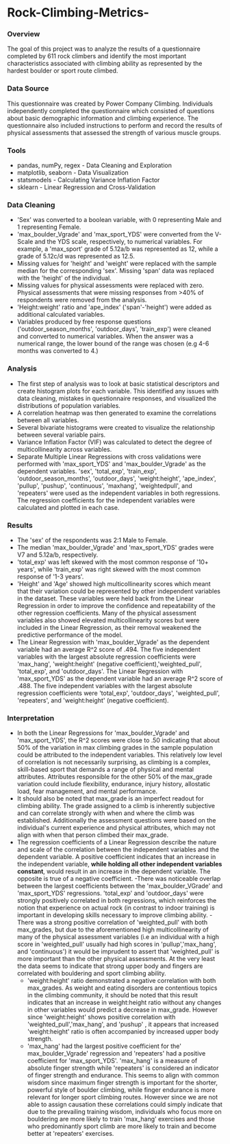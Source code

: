 # Rock-Climbing-Metrics-

### Overview
The goal of this project was to analyze the results of a questionnaire completed by 611 rock climbers and identify the most important characteristics associated with climbing ability as represented by the hardest boulder or sport route climbed.

### Data Source
This questionnaire was created by Power Company Climbing. Individuals independently completed the questionnaire which consisted of questions about basic demographic information and climbing experience. The questionnaire also included instructions to perform and record the results of physical assessments that assessed the strength of various muscle groups.

### Tools
- pandas, numPy, regex - Data Cleaning and Exploration
- matplotlib, seaborn - Data Visualization
- statsmodels - Calculating Variance Inflation Factor
- sklearn - Linear Regression and Cross-Validation

### Data Cleaning
- 'Sex' was converted to a boolean variable, with 0 representing Male and 1 representing Female.
- 'max_boulder_Vgrade' and 'max_sport_YDS' were converted from the V-Scale and the YDS scale, respectively, to numerical variables. For example, a 'max_sport' grade of 5.12a/b was represented as 12, while a grade of 5.12c/d was represented as 12.5.
- Missing values for 'height' and 'weight' were replaced with the sample median for the corresponding 'sex'. Missing 'span' data was replaced with the 'height' of the individual.
- Missing values for physical assessments were replaced with zero. Physical assessments that were missing responses from >40% of respondents were removed from the analysis.
- 'Height:weight' ratio and 'ape_index' ('span'-'height') were added as additional calculated variables.
- Variables produced by free response questions ('outdoor_season_months', 'outdoor_days', 'train_exp') were cleaned and converted to numerical variables. When the answer was a numerical range, the lower bound of the range was chosen (e.g 4-6 months was converted to 4.)

### Analysis
- The first step of analysis was to look at basic statistical descriptors and create histogram plots for each variable. This identified any issues with data cleaning, mistakes in questionnaire responses, and visualized the distributions of population variables.
- A correlation heatmap was then generated to examine the correlations between all variables.
- Several bivariate histograms were created to visualize the relationship between several variable pairs.
- Variance Inflation Factor (VIF) was calculated to detect the degree of multicollinearity across variables.
- Separate Multiple Linear Regressions with cross validations were performed with 'max_sport_YDS' and 'max_boulder_Vgrade' as the dependent variables. 'sex', 'total_exp', 'train_exp', 'outdoor_season_months', 'outdoor_days', 'weight:height', 'ape_index', 'pullup', 'pushup', 'continuous', 'maxhang', 'weightedpull', and 'repeaters' were used as the independent variables in both regressions. The regression coefficients for the independent variables were calculated and plotted in each case.

### Results
- The 'sex' of the respondents was 2:1 Male to Female.
- The median 'max_boulder_Vgrade' and 'max_sport_YDS' grades were V7 and 5.12a/b, respectively.
- 'total_exp' was left skewed with the most common response of '10+ years', while 'train_exp' was right skewed with the most common response of '1-3 years'.
- 'Height' and 'Age' showed high multicollinearity scores which meant that their variation could be represented by other independent variables in the dataset. These variables were held back from the Linear Regression in order to improve the confidence and repeatability of the other regression coefficients. Many of the physical assessment variables also showed elevated multicollinearity scores but were included in the Linear Regression, as their removal weakened the predictive performance of the model.
- The Linear Regression with 'max_boulder_Vgrade' as the dependent variable had an average R^2 score of .494. The five independent variables with the largest absolute regression coefficients were 'max_hang', 'weight:height' (negative coefficient),'weighted_pull', 'total_exp', and 'outdoor_days'. The Linear Regression with 'max_sport_YDS' as the dependent variable had an average R^2 score of .488. The five independent variables with the largest absolute regression coefficients were 'total_exp', 'outdoor_days', 'weighted_pull', 'repeaters', and 'weight:height' (negative coefficient).

### Interpretation
- In both the Linear Regressions for 'max_boulder_Vgrade' and 'max_sport_YDS', the R^2 scores were close to .50 indicating that about 50% of the variation in max climbing grades in the sample population could be attributed to the independent variables. This relatively low level of correlation is not necessarily surprising, as climbing is a complex, skill-based sport that demands a range of physical and mental attributes. Attributes responsible for the other 50% of the max_grade variation could include flexibility, endurance, injury history, allostatic load, fear management, and mental performance.
- It should also be noted that max_grade is an imperfect readout for climbing ability. The grade assigned to a climb is inherently subjective and can correlate strongly with when and where the climb was established. Additionally the assessment questions were based on the individual's current experience and physical attributes, which may not align with when that person climbed their max_grade.
- The regression coefficients of a Linear Regression describe the nature and scale of the correlation between the independent variables and the dependent variable. A positive coefficient indicates that an increase in the independent variable, **while holding all other independent variables constant**, would result in an increase in the dependent variable. The opposite is true of a negative coefficient.
   -There was noticeable overlap between the largest coefficients between the 'max_boulder_VGrade' and 'max_sport_YDS' regressions. 'total_exp' and 'outdoor_days' were strongly positively correlated in both regressions, which reinforces the notion that experience on actual rock (in contrast to indoor training) is important in developing skills necessary to improve climbing ability.
  -There was a strong positive correlation of 'weighted_pull' with both max_grades, but due to the aforementioned high multicollinearity of many of the physical assessment variables (i.e an individual with a high score in 'weighted_pull' usually had high scores in 'pullup','max_hang', and 'continuous') it would be imprudent to assert that 'weighted_pull' is more important than the other physical assessments. At the very least the data seems to indicate that strong upper body and fingers are correlated with bouldering and sport climbing ability.
  - 'weight:height' ratio demonstrated a negative correlation with both max_grades. As weight and eating disorders are contentious topics in the climbing community, it should be noted that this result indicates that an increase in weight:height ratio without any changes in other variables would predict a decrease in max_grade. However since 'weight:height' shows positive correlation with 'weighted_pull','max_hang', and 'pushup' , it appears that increased 'weight:height' ratio is often accompanied by increased upper body strength.
  - 'max_hang' had the largest positive coefficient for the' max_boulder_Vgrade' regression and 'repeaters' had a positive coefficient for 'max_sport_YDS'. 'max_hang' is a measure of absolute finger strength while 'repeaters' is considered an indicator of finger strength and endurance. This seems to align with common wisdom since maximum finger strength is important for the shorter, powerful style of boulder climbing, while finger endurance is more relevant for longer sport climbing routes. However since we are not able to assign causation these correlations could simply indicate that due to the prevailing training wisdom, individuals who focus more on bouldering are more likely to train 'max_hang' exercises and those who predominantly sport climb are more likely to train and become better at 'repeaters' exercises.



